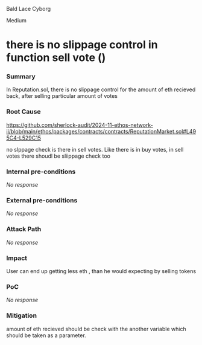 Bald Lace Cyborg

Medium

# there is no slippage control in function sell vote ()

### Summary

In Reputation.sol, there is no slippage control for the amount of eth recieved back, after selling particular amount of votes

### Root Cause

https://github.com/sherlock-audit/2024-11-ethos-network-ii/blob/main/ethos/packages/contracts/contracts/ReputationMarket.sol#L495C4-L529C15

no slppage check is there in sell votes. Like there is in buy  votes, in sell votes there shoudl be sliippage check too

### Internal pre-conditions

_No response_

### External pre-conditions

_No response_

### Attack Path

_No response_

### Impact

User can end up getting less eth , than he would expecting by selling tokens

### PoC

_No response_

### Mitigation

amount of eth recieved should be check with the another variable  which should be taken as a parameter.